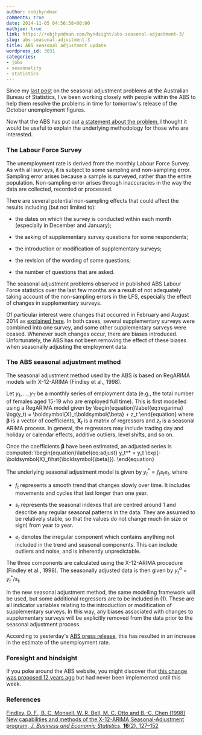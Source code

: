 ```yaml
---
author: robjhyndman
comments: true
date: 2014-11-05 04:56:58+00:00
mathjax: true
link: https://robjhyndman.com/hyndsight/abs-seasonal-adjustment-3/
slug: abs-seasonal-adjustment-3
title: ABS seasonal adjustment update
wordpress_id: 3031
categories:
- jobs
- seasonality
- statistics
---
```


Since my [last post](https://robjhyndman.com/hyndsight/abs-seasonal-adjustment-2) on the seasonal adjustment problems at the Australian Bureau of Statistics, I've been working closely with people within the ABS to help them resolve the problems in time for tomorrow's release of the October unemployment figures.

Now that the ABS has put out [a statement about the problem](http://www.abs.gov.au/websitedbs/D3310114.nsf/Home/Statement+on+the+Labour+Force+estimates), I thought it would be useful to explain the underlying methodology for those who are interested.<!-- more -->



### The Labour Force Survey



The unemployment rate is derived from the monthly Labour Force Survey. As with all surveys, it is subject to some sampling and non-sampling error. Sampling error arises because a sample is surveyed, rather than the entire population. Non-sampling error arises through inaccuracies in the way the data are collected, recorded or processed.

There are several potential non-sampling effects that could affect the results including (but not limited to):




  
  * the dates on which the survey is conducted within each month (especially in December and January);

  
  * the asking of supplementary survey questions for some respondents;

  
  * the introduction or modification of supplementary surveys;

  
  * the revision of the wording of some questions;

  
  * the number of questions that are asked.



The seasonal adjustment problems observed in published ABS Labour Force statistics over the last few months are a result of not adequately taking account of the non-sampling errors in the LFS, especially the effect of changes in supplementary surveys.

Of particular interest were changes that occurred in February and August 2014 as [explained here](http://www.abs.gov.au/AUSSTATS/abs@.nsf/Previousproducts/6202.0Main%20Features3Jan%202013?opendocument&tabname=Summary&prodno=6202.0&issue=Jan%202013&num=&view=). In both cases, several supplementary surveys were combined into one survey, and some other supplementary surveys were ceased. Whenever such changes occur, there are biases introduced. Unfortunately, the ABS has not been removing the effect of these biases when seasonally adjusting the employment data.



### The ABS seasonal adjustment method



The seasonal adjustment method used by the ABS is based on RegARIMA models with X-12-ARIMA (Findley et al., 1998).

Let $y_1,\dots,y_T$ be a monthly series of employment data (e.g., the total number of females aged 15-19 who are employed full time). This is first modelled using a RegARIMA model given by
\begin{equation}\label{eq:regarima}
\log(y_t) = \boldsymbol{X}_t\boldsymbol{\beta} + z_t
\end{equation}
where $\boldsymbol{\beta}$ is a vector of coefficients, $\boldsymbol{X}_t$ is a matrix of regressors and $z_t$ is a seasonal ARIMA process. In general, the regressors may include trading day and holiday or calendar effects, additive outliers, level shifts, and so on.

Once the coefficients $\boldsymbol{\beta}$ have been estimated, an adjusted series is computed:
\begin{equation}\label{eq:adjust}
y_t^* = y_t \exp(-\boldsymbol{X}_t\hat{\boldsymbol{\beta}}).
\end{equation}

The underlying seasonal adjustment model is given by $y_t^* = f_t s_t e_t$, where




  
  * $f_t$ represents a smooth trend that changes slowly over time. It includes movements and cycles that last longer than one year.

  
  * $s_t$ represents the seasonal indexes that are centred around 1 and describe any regular seasonal patterns in the data. They are assumed to be relatively stable, so that the values do not change much (in size or sign) from year to year.

  
  * $e_t$ denotes the irregular component which contains anything not included in the trend and seasonal components. This can include outliers and noise, and is inherently unpredictable.



The three components are calculated using the X-12-ARIMA procedure (Findley et al., 1998). The seasonally adjusted data is then given by $y_t^a = y_t^* / s_t$.

In the new seasonal adjustment method, the same modelling framework will be used, but some additional regressors are to be included in (1). These are all indicator variables relating to the introduction or modification of supplementary surveys. In this way, any biases associated with changes to supplementary surveys will be explicitly removed from the data prior to the seasonal adjustment process.

According to yesterday's [ABS press release](http://www.abs.gov.au/websitedbs/D3310114.nsf/Home/Statement+on+the+Labour+Force+estimates), this has resulted in an increase in the estimate of the unemployment rate.



### Foresight and hindsight



If you poke around the ABS website, you might discover that [this change was proposed 12 years ago](http://www.abs.gov.au//Ausstats/abs@.nsf/7d12b0f6763c78caca257061001cc588/753755a1062bbe0cca257130000af79b!OpenDocument) but had never been implemented until this week.



### References



[Findley, D. F., B. C. Monsell, W. R. Bell, M. C. Otto and B.-C. Chen (1998) New capabilities and methods of the X-12-ARIMA Seasonal-Adjustment program, _J. Business and Economic Statistics_, **16**(2), 127–152](http://www.jstor.org/stable/1392565)
